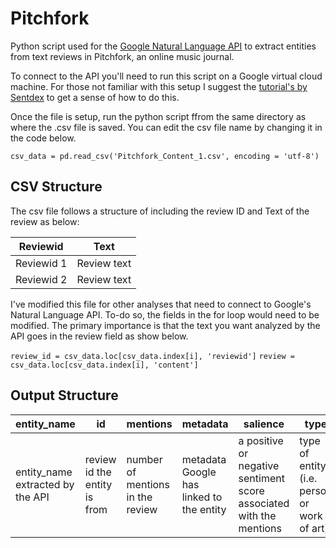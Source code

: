# Pitchfork
Python script used for the [Google Natural Language API](https://cloud.google.com/natural-language/docs/) to extract entities from text reviews in Pitchfork, an online music journal.

To connect to the API you'll need to run this script on a Google virtual cloud machine. For those not familiar with this setup I suggest the [tutorial's by Sentdex](https://pythonprogramming.net/natural-language-api-google-cloud-tutorial/) to get a sense of how to do this.

Once the file is setup, run the python script ffrom the same directory as where the .csv file is saved. You can edit the csv file name by changing it in the code below.

`csv_data = pd.read_csv('Pitchfork_Content_1.csv', encoding = 'utf-8')`

## CSV Structure
 The csv file follows a structure of including the review ID and Text of the review as below:

| Reviewid  | Text |
| ------------- | ------------- |
| Reviewid 1  | Review text  |
| Reviewid 2  | Review text  |

I've modified this file for other analyses that need to connect to Google's Natural Language API. To-do so, the fields in the for loop would need to be modified. The primary importance is that the text you want analyzed by the API goes in the review field as show below.

`review_id = csv_data.loc[csv_data.index[i], 'reviewid']`
`review = csv_data.loc[csv_data.index[i], 'content']`

## Output Structure

|entity_name |	id |	mentions	| metadata	| salience | type	| wiki-page |
| ------------- | ------------- | ------------- | ------------- | ------------- | ------------- | ------------- |
|entity_name extracted by the API | review	id the entity is from | number of mentions in the review	| metadata Google has linked to the entity	| a positive or negative sentiment score associated with the mentions | type of entity (i.e. person or work of art)	| if there is an associated wiki-page with the entity it is shared here |
